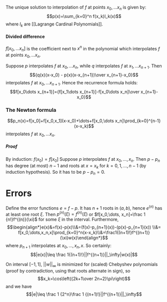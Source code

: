 The unique solution to interpolation of $f$ at points $x_0,\dots x_n$ is given by:
$$p(x)=\sum_{k=0}^n f(x_k)l_k(x)$$
where $l_k$ are [[Lagrange Cardinal Polynomials]].

#### Divided difference
$f[x_0,\dots x_n]$ is the coefficient next to $x^n$ in the polynomial which interpolates $f$ at points $x_0,\dots x_n$.

Suppose $p$ interpolates $f$ at $x_0,\dots x_n$, while $q$ interpolates $f$ at $x_1,\dots x_{n+1}$. Then 
$${q(x)(x-x_0) - p(x)(x-x_{n+1})\over x_{n+1}-x_0}$$
interpolates $f$ at $x_0,\dots x_{n+1}$. Hence the recurrence formula holds:
$$f[x_0\dots x_{n+1}]={f[x_1\dots x_{n+1}]-f[x_0\dots x_n]\over x_{n+1}-x_0}$$
### The Newton formula
$$p_n(x)=f[x_0]+f[x_0,x_1](x-x_0)+\dots+f[x_0,\dots x_n]\prod_{k=0}^{n-1}(x-x_k)$$
interpolates $f$ at $x_0,\dots x_n$.
##### Proof 
By induction: 
$f(x_0)=f[x_0]$
Suppose $p$ interpolates $f$ at $x_0,\dots, x_n$. Then $p-p_n$ has degree (at most) $n-1$ and roots at $x=x_k$ for $k=0,1,\dots, n-1$ (by induction hypothesis). So it has to be $p-p_n=0$.

# Errors
Define the error functions $e=f-p$. It has $n+1$ roots in $(a,b)$, hence $e^{(n)}$ has at least one root $\xi$. Then $p^{(n)}(\xi)=f^{(n)}(\xi)$ or $f[x_0,\dots, x_n]=\frac 1 {n!}f^{(n)}(\xi)$ for some $\xi$ in the interval.
Furthermore, $$\begin{align*}e(x)&=f(x)-p(x)\\&=(f(x)-p_{n+1}(x))-(p(x)-p_{n+1}(x)) \\&= f[x_0,\dots,x_n,x]\prod_{k=0}^n(x-x_k)\\&=\frac1{(n+1)!}f^{(n+1)}(\xi)w(x)\end{align*}$$
where $p_{n+1}$ interpolates at $x_0,\dots,x_n, x$.
So certainly:
$$|e(x)|\leq \frac 1{(n+1)!}||f^{(n+1)}||_\infty|w(x)|$$

On interval $[-1,1]$, $||w||_\infty$ is minimized for (scaled) Chebyshev polynomials (proof by contradiction, using that roots alternate in sign), so
$$x_k=\cos\left({2k+1\over 2n+2}\pi\right)$$
and we have
$$|e|\leq \frac 1 {2^n}\frac 1 {(n+1)!}||f^{(n+1)}||_\infty$$